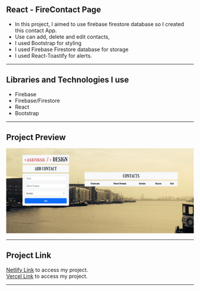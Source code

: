 ## React - FireContact Page

- In this project, I aimed to use firebase firestore database so I created this contact App.
- Use can add, delete and edit contacts,
- I used Bootstrap for styling
- I used Firebase Firestore database for storage
- I used React-Toastify for alerts.

<hr>

## Libraries and Technologies I use

- Firebase
- Firebase/Firestore
- React
- Bootstrap

<hr>

## Project Preview

![](https://github.com/asknksk/FireContact-App/blob/master/src/assets/Preview.gif)

<hr>

## Project Link

<a href="https://firecontact-react-app.netlify.app/" target="_blank">Netlify Link</a> to access my project. <br>
<a href="https://fire-contact-app-fawn.vercel.app/" target="_blank">Vercel Link</a> to access my project.

<hr>
